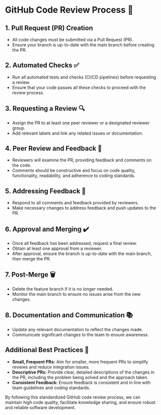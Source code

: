 # GitHub Code Review Process 🚀

## 1. Pull Request (PR) Creation
- All code changes must be submitted via a Pull Request (PR).
- Ensure your branch is up-to-date with the main branch before creating the PR.

## 2. Automated Checks ✅
- Run all automated tests and checks (CI/CD pipelines) before requesting a review.
- Ensure that your code passes all these checks to proceed with the review process.

## 3. Requesting a Review 🔍
- Assign the PR to at least one peer reviewer or a designated reviewer group.
- Add relevant labels and link any related issues or documentation.

## 4. Peer Review and Feedback 💬
- Reviewers will examine the PR, providing feedback and comments on the code.
- Comments should be constructive and focus on code quality, functionality, readability, and adherence to coding standards.

## 5. Addressing Feedback 🔧
- Respond to all comments and feedback provided by reviewers.
- Make necessary changes to address feedback and push updates to the PR.

## 6. Approval and Merging ✔️
- Once all feedback has been addressed, request a final review.
- Obtain at least one approval from a reviewer.
- After approval, ensure the branch is up-to-date with the main branch, then merge the PR.

## 7. Post-Merge 🗑️
- Delete the feature branch if it is no longer needed.
- Monitor the main branch to ensure no issues arise from the new changes.

## 8. Documentation and Communication 📚
- Update any relevant documentation to reflect the changes made.
- Communicate significant changes to the team to ensure awareness.

## Additional Best Practices 🌟
- **Small, Frequent PRs:** Aim for smaller, more frequent PRs to simplify reviews and reduce integration issues.
- **Descriptive PRs:** Provide clear, detailed descriptions of the changes in the PR, including the problem being solved and the approach taken.
- **Consistent Feedback:** Ensure feedback is consistent and in line with team guidelines and coding standards.

By following this standardized GitHub code review process, we can maintain high code quality, facilitate knowledge sharing, and ensure robust and reliable software development.

